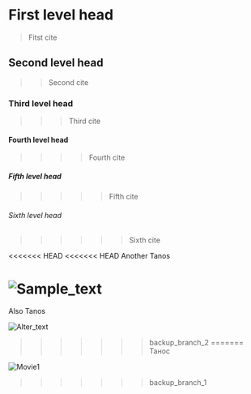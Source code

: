 # First level head
>Fitst cite
## Second level head
>>Second cite
### Third level head
>>>Third cite
#### Fourth level head
>>>>Fourth cite
##### Fifth level head
>>>>>Fifth cite
###### Sixth level head
>>>>>>Sixth cite

<<<<<<< HEAD
<<<<<<< HEAD
Another Tanos

![Sample_text](https://mir-s3-cdn-cf.behance.net/project_modules/1400/617cf365983491.5b06a7ae91e07.jpg)
=======
Also Tanos

![Alter_text](https://www.zbrushcentral.com/uploads/default/optimized/4X/5/8/a/58a1d7bc3927faf711ae8af8c79c3c7e04efcdd2_2_1024x726.png)
>>>>>>> backup_branch_2
=======
Танос

![Movie1](https://worldwebwar.ru/wp-content/uploads/2020/05/thanos-intro.jpg)
>>>>>>> backup_branch_1

